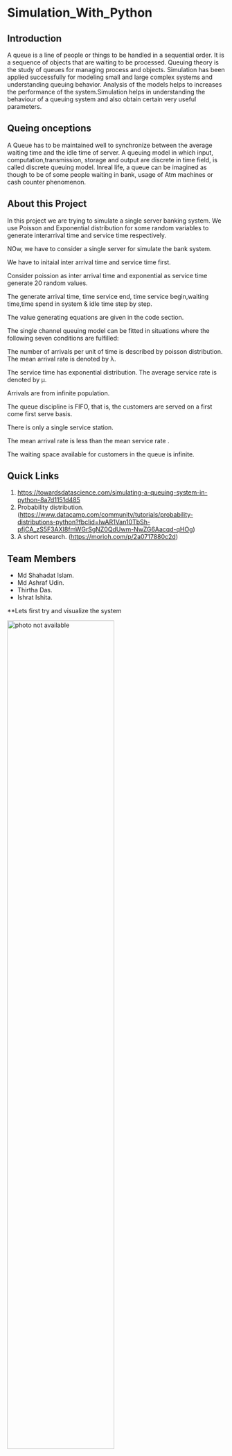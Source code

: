 # Simulation_With_Python


## Introduction

A queue is a line of people or things to be handled in a sequential order. It is a sequence of objects that are waiting to be processed. Queuing theory is the study of queues for managing process and objects. Simulation has been applied successfully for modeling small and large complex systems and understanding queuing behavior. Analysis of the models helps to increases the performance of the system.Simulation helps in understanding the behaviour of a queuing system and also obtain certain very useful parameters. 

## Queing onceptions

A Queue has to be maintained well to synchronize between the average waiting time and the idle time of server. A queuing model in which input, computation,transmission, storage and output are discrete in time field, is called discrete queuing model. Inreal life, a queue can be imagined as though to be of some people waiting in bank, usage of Atm machines or cash counter phenomenon.

## About this Project

In this project we are trying to simulate a single server banking system. We use Poisson and Exponential distribution for some random variables to generate interarrival time and service time respectively.

NOw, we have to consider a single server for simulate the bank system.

We have to initaial inter arrival time and service time first.

Consider poission as inter arrival time and exponential as service time generate 20 random values.

The generate arrival time, time service end, time service begin,waiting time,time spend in system & idle time step by step.

The value generating equations are given in the code section.

The single channel queuing model can be fitted in situations where the following seven conditions are fulfilled:

The number of arrivals per unit of time is described by poisson distribution. The mean arrival rate is denoted by λ.

The service time has exponential distribution. The average service rate is denoted by μ.

Arrivals are from infinite population.

The queue discipline is FIFO, that is, the customers are served on a first come first serve basis.

There is only a single service station.

The mean arrival rate is less than the mean service rate .

The waiting space available for customers in the queue is infinite.

## Quick Links
1. https://towardsdatascience.com/simulating-a-queuing-system-in-python-8a7d1151d485
2. Probability distribution. (https://www.datacamp.com/community/tutorials/probability-distributions-python?fbclid=IwAR1Van10TbSh-pfjCA_zS5F3AXI8fmWGrSgNZ0QdUwm-NwZG6Aacqd-qHOg)
3. A short research. (https://morioh.com/p/2a0717880c2d)

## Team Members

* Md Shahadat Islam. 
* Md Ashraf Udin.
* Thirtha Das.
* Ishrat Ishita.


**Lets first try and visualize the system


<img src="banking_simulate.png" alt="photo not available" width="70%" height="70%">

1. ***State Variables:*** describe the system at a particular time
2. ***Simulation Clock:*** Keeps track of time
3. ***Statistical Counters:*** Variables for storing statistical info about performance parameters
4. ***Initialization Routine:*** A subprogram or class that initializes the model at time 0
5. ***Timing Routine:*** A subprogram or a class that determines the next event
6. ***Event Routine:*** A subprogram or a class that updates the system when a particular event occurs

## Timing Routine

The timing routine decides which event occurs next by comparing the scheduled time of events and advances the simulation clock to the respective event. Initially, the departure events are scheduled to occur at time infinity(since there are no customers), which guarantees that the first event will be an arrival event.

<img src="time_routine.png" alt="photo not available" width="70%" height="70%">
